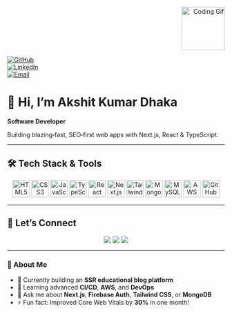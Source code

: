 <p align="right">
  <img src="https://media.giphy.com/media/3oEjI6SIIHBdRxXI40/giphy.gif" width="100" alt="Coding Gif"/>
</p>

<p align="left">
  <a href="https://github.com/AkshitKdhaka"><img src="https://img.icons8.com/ios-glyphs/30/000000/github.png" alt="GitHub"/></a>
  <br/>
  <a href="https://www.linkedin.com/in/akshit-kumar-dhaka/"><img src="https://img.icons8.com/ios-filled/30/0A66C2/linkedin.png" alt="LinkedIn"/></a>
  <br/>
  <a href="mailto:akshitkumardhaka99@gmail.com"><img src="https://img.icons8.com/ios-glyphs/30/EA4335/new-post.png" alt="Email"/></a>
</p>

# 👋 Hi, I’m **Akshit Kumar Dhaka**
**Software Developer**

Building blazing‑fast, SEO‑first web apps with Next.js, React & TypeScript.

---

## 🛠️ Tech Stack & Tools
<p align="center">
  <a href="https://developer.mozilla.org/en-US/docs/Web/HTML"><img src="https://cdn.jsdelivr.net/gh/devicons/devicon/icons/html5/html5-original.svg" width="40" alt="HTML5"/></a>
  <a href="https://developer.mozilla.org/en-US/docs/Web/CSS"><img src="https://cdn.jsdelivr.net/gh/devicons/devicon/icons/css3/css3-original.svg" width="40" alt="CSS3"/></a>
  <a href="https://www.javascript.com/"><img src="https://cdn.jsdelivr.net/gh/devicons/devicon/icons/javascript/javascript-original.svg" width="40" alt="JavaScript"/></a>
  <a href="https://www.typescriptlang.org/"><img src="https://cdn.jsdelivr.net/gh/devicons/devicon/icons/typescript/typescript-original.svg" width="40" alt="TypeScript"/></a>
  <a href="https://reactjs.org/"><img src="https://cdn.jsdelivr.net/gh/devicons/devicon/icons/react/react-original.svg" width="40" alt="React"/></a>
  <a href="https://nextjs.org/"><img src="https://cdn.jsdelivr.net/npm/simple-icons@v8/icons/nextdotjs.svg" width="40" alt="Next.js"/></a>
  <a href="https://tailwindcss.com/"><img src="https://cdn.jsdelivr.net/npm/simple-icons@v8/icons/tailwindcss.svg" width="40" alt="Tailwind CSS"/></a>
  <a href="https://www.mongodb.com/"><img src="https://cdn.jsdelivr.net/gh/devicons/devicon/icons/mongodb/mongodb-original.svg" width="40" alt="MongoDB"/></a>
  <a href="https://www.mysql.com/"><img src="https://cdn.jsdelivr.net/gh/devicons/devicon/icons/mysql/mysql-original.svg" width="40" alt="MySQL"/></a>
  <a href="https://aws.amazon.com/"><img src="https://cdn.jsdelivr.net/npm/simple-icons@v8/icons/amazonaws.svg" width="40" alt="AWS"/></a>
  <a href="https://github.com/"><img src="https://cdn.jsdelivr.net/gh/devicons/devicon/icons/github/github-original.svg" width="40" alt="GitHub"/></a>
</p>

---

## 💬 Let’s Connect
<p align="center">
  <a href="https://github.com/AkshitKdhaka" title="GitHub"><img src="https://img.shields.io/badge/GitHub-AkshitKdhaka-181717?logo=github"/></a>
  <a href="https://www.linkedin.com/in/akshit-kumar-dhaka/" title="LinkedIn"><img src="https://img.shields.io/badge/LinkedIn-Akshit--Kumar--Dhaka-blue?logo=linkedin"/></a>
  <a href="mailto:akshitkumardhaka99@gmail.com" title="Email"><img src="https://img.shields.io/badge/Email-akshitkumardhaka99%40gmail.com-red?logo=gmail"/></a>
</p>

---

### 📝 About Me

- 🔭 Currently building an **SSR educational blog platform**
- 🌱 Learning advanced **CI/CD**, **AWS**, and **DevOps**
- 💬 Ask me about **Next.js**, **Firebase Auth**, **Tailwind CSS**, or **MongoDB**
- ⚡ Fun fact: Improved Core Web Vitals by **30%** in one month!


<!---
AkshitKdhaka/AkshitKdhaka is a ✨ special ✨ repository because its `README.md` (this file) appears on your GitHub profile.
You can click the Preview link to take a look at your changes.
--->
